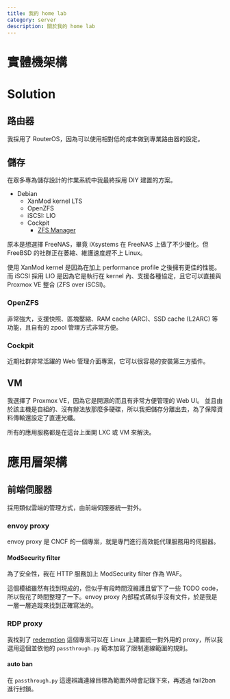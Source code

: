 ```yaml
---
title: 我的 home lab
category: server
description: 關於我的 home lab
---
```


# 實體機架構

<vue-mermaid code="
graph LR
    isp(ISP) --- router
    router((路由器)) --- storage & vm-server & home
    home[Home Group]
    subgraph DMZ
        storage[儲存] == Fiber ===
        vm-server[VM]
    end
"></vue-mermaid>

# Solution

## 路由器

我採用了 RouterOS，因為可以使用相對低的成本做到專業路由器的設定。

## 儲存

在眾多專為儲存設計的作業系統中我最終採用 DIY 建置的方案。

- Debian
    - XanMod kernel LTS
    - OpenZFS
    - iSCSI: LIO
    - Cockpit
        - [ZFS Manager](https://github.com/optimans/cockpit-zfs-manager)

原本是想選擇 FreeNAS，畢竟 iXsystems 在 FreeNAS 上做了不少優化。但 FreeBSD 的社群正在萎縮、維護速度趕不上 Linux。

使用 XanMod kernel 是因為在加上 performance profile 之後擁有更佳的性能。
而 iSCSI 採用 LIO 是因為它是執行在 kernel 內、支援各種協定，且它可以直接與 Proxmox VE 整合 (ZFS over iSCSI)。

### OpenZFS

非常強大，支援快照、區塊壓縮、RAM cache (ARC)、SSD cache (L2ARC) 等功能，且自有的 zpool 管理方式非常方便。

### Cockpit

近期社群非常活躍的 Web 管理介面專案，它可以很容易的安裝第三方插件。

## VM

我選擇了 Proxmox VE，因為它是開源的而且有非常方便管理的 Web UI。
並且由於該主機是自組的、沒有辦法放那麼多硬碟，所以我把儲存分離出去，為了保障資料傳輸還設定了直連光纖。

所有的應用服務都是在這台上面開 LXC 或 VM 來解決。

# 應用層架構

<vue-mermaid code="
graph TB
    envoy -- WAF --> iis & http1 & http2
    envoy --> other-services
    rdp-proxy --> rdp & vnc
    subgraph front-vm [前端伺服器 VM]
        envoy(envoy proxy)
        rdp-proxy(RDP proxy)
    end
    subgraph windows-vm [Windows VM]
        rdp(RDP)
        iis(IIS)
    end
    subgraph linux-1 [Linux VM 1]
        vnc(VNC)
        http1(HTTP)
    end
    subgraph linux-2 [Linux VM 2]
        http2(HTTP)
    end
    subgraph linux-3 [Linux VM 3]
        other-services(Other services)
    end
"></vue-mermaid>

## 前端伺服器

採用類似雲端的管理方式，由前端伺服器統一對外。

### envoy proxy

envoy proxy 是 CNCF 的一個專案，就是專門進行高效能代理服務用的伺服器。

#### ModSecurity filter

為了安全性，我在 HTTP 服務加上 ModSecurity filter 作為 WAF。

這個模組雖然有找到現成的，但似乎有段時間沒維護且留下了一些 TODO code，所以我花了時間整理了一下。envoy proxy 內部程式碼似乎沒有文件，於是我是一層一層追蹤來找到正確寫法的。

### RDP proxy

我找到了 [redemption](https://github.com/wallix/redemption) 這個專案可以在 Linux 上建置統一對外用的 proxy，所以我選用這個並依他的 `passthrough.py` 範本加寫了限制連線範圍的規則。

#### auto ban

在 `passthrough.py` 這邊辨識連線目標為範圍外時會記錄下來，再透過 fail2ban 進行封鎖。

